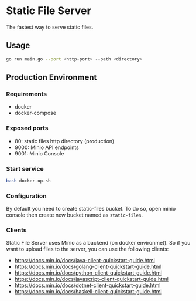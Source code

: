 # Static File Server

The fastest way to serve static files.

## Usage
```bash
go run main.go --port <http-port> --path <directory>
```

## Production Environment
### Requirements
- docker
- docker-compose

### Exposed ports
- 80: static files http directory (production)
- 9000: Minio API endpoints
- 9001: Minio Console

### Start service 
```bash
bash docker-up.sh
```

### Configuration
By default you need to create static-files bucket. To do so, open minio console then create new bucket named as `static-files`.

### Clients
Static File Server uses Minio as a backend (on docker environmet). So if you want to upload files to the server, you can use the following clients:

- https://docs.min.io/docs/java-client-quickstart-guide.html
- https://docs.min.io/docs/golang-client-quickstart-guide.html
- https://docs.min.io/docs/python-client-quickstart-guide.html
- https://docs.min.io/docs/javascript-client-quickstart-guide.html
- https://docs.min.io/docs/dotnet-client-quickstart-guide.html
- https://docs.min.io/docs/haskell-client-quickstart-guide.html

